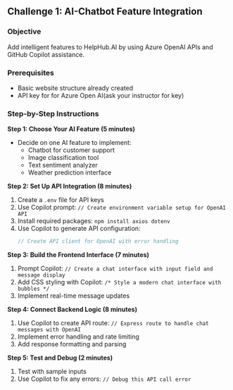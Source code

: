 
## Challenge 1: AI-Chatbot Feature Integration

### Objective
Add intelligent features to HelpHub.AI by using Azure OpenAI APIs and GitHub Copilot assistance.

### Prerequisites
- Basic website structure already created
- API key for for Azure Open AI(ask your instructor for key)

### Step-by-Step Instructions

**Step 1: Choose Your AI Feature (5 minutes)**
- Decide on one AI feature to implement:
  - Chatbot for customer support
  - Image classification tool
  - Text sentiment analyzer
  - Weather prediction interface

**Step 2: Set Up API Integration (8 minutes)**
1. Create a `.env` file for API keys
2. Use Copilot prompt: `// Create environment variable setup for OpenAI API`
3. Install required packages: `npm install axios dotenv`
4. Use Copilot to generate API configuration:
   ```javascript
   // Create API client for OpenAI with error handling
   ```

**Step 3: Build the Frontend Interface (7 minutes)**
1. Prompt Copilot: `// Create a chat interface with input field and message display`
2. Add CSS styling with Copilot: `/* Style a modern chat interface with bubbles */`
3. Implement real-time message updates

**Step 4: Connect Backend Logic (8 minutes)**
1. Use Copilot to create API route: `// Express route to handle chat messages with OpenAI`
2. Implement error handling and rate limiting
3. Add response formatting and parsing

**Step 5: Test and Debug (2 minutes)**
1. Test with sample inputs
2. Use Copilot to fix any errors: `// Debug this API call error`
